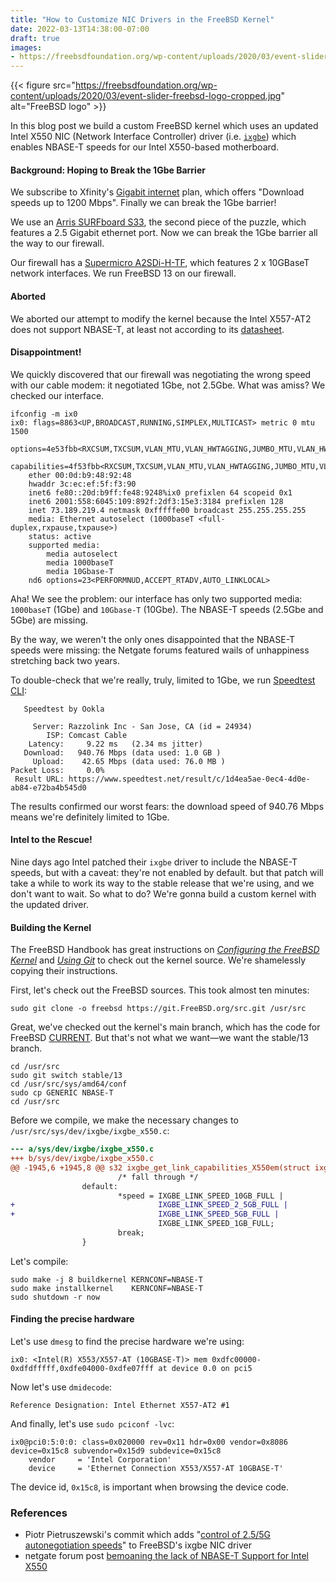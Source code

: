 ```yaml
---
title: "How to Customize NIC Drivers in the FreeBSD Kernel"
date: 2022-03-13T14:38:00-07:00
draft: true
images:
- https://freebsdfoundation.org/wp-content/uploads/2020/03/event-slider-freebsd-logo-cropped.jpg
---
```


{{< figure src="https://freebsdfoundation.org/wp-content/uploads/2020/03/event-slider-freebsd-logo-cropped.jpg" alt="FreeBSD logo" >}}

In this blog post we build a custom FreeBSD kernel which uses an updated Intel
X550 NIC (Network Interface Controller) driver (i.e.
[`ixgbe`](https://www.freebsd.org/cgi/man.cgi?query=ixgbe&sektion=4)) which
enables NBASE-T speeds for our Intel X550-based motherboard.

#### Background: Hoping to Break the 1Gbe Barrier

We subscribe to Xfinity's [Gigabit internet](https://www.xfinity.com/gig) plan,
which offers "Download speeds up to 1200 Mbps". Finally we can break the 1Gbe
barrier!

We use an [Arris SURFboard
S33](https://www.surfboard.com/products/cable-modems/s33/), the second piece of
the puzzle, which features a 2.5 Gigabit ethernet port. Now we can break the
1Gbe barrier all the way to our firewall.

Our firewall has a [Supermicro
A2SDi-H-TF](https://www.supermicro.com/en/products/motherboard/A2SDi-H-TF?locale=en),
which features 2 x 10GBaseT network interfaces. We run FreeBSD 13 on our
firewall.

#### Aborted

We aborted our attempt to modify the kernel because the Intel X557-AT2 does not support NBASE-T, at least not according to its [datasheet](https://cdrdv2.intel.com/v1/dl/getcontent/334279).

#### Disappointment!

We quickly discovered that our firewall was negotiating the wrong speed with our
cable modem: it negotiated 1Gbe, not 2.5Gbe. What was amiss? We checked our
interface.

```
ifconfig -m ix0
ix0: flags=8863<UP,BROADCAST,RUNNING,SIMPLEX,MULTICAST> metric 0 mtu 1500
	options=4e53fbb<RXCSUM,TXCSUM,VLAN_MTU,VLAN_HWTAGGING,JUMBO_MTU,VLAN_HWCSUM,TSO4,TSO6,LRO,WOL_UCAST,WOL_MCAST,WOL_MAGIC,VLAN_HWFILTER,VLAN_HWTSO,RXCSUM_IPV6,TXCSUM_IPV6,NOMAP>
	capabilities=4f53fbb<RXCSUM,TXCSUM,VLAN_MTU,VLAN_HWTAGGING,JUMBO_MTU,VLAN_HWCSUM,TSO4,TSO6,LRO,WOL_UCAST,WOL_MCAST,WOL_MAGIC,VLAN_HWFILTER,VLAN_HWTSO,NETMAP,RXCSUM_IPV6,TXCSUM_IPV6,NOMAP>
	ether 00:0d:b9:48:92:48
	hwaddr 3c:ec:ef:5f:f3:90
	inet6 fe80::20d:b9ff:fe48:9248%ix0 prefixlen 64 scopeid 0x1
	inet6 2001:558:6045:109:892f:2df3:15e3:3184 prefixlen 128
	inet 73.189.219.4 netmask 0xfffffe00 broadcast 255.255.255.255
	media: Ethernet autoselect (1000baseT <full-duplex,rxpause,txpause>)
	status: active
	supported media:
		media autoselect
		media 1000baseT
		media 10Gbase-T
	nd6 options=23<PERFORMNUD,ACCEPT_RTADV,AUTO_LINKLOCAL>
```

Aha! We see the problem: our interface has only two supported media: `1000baseT`
(1Gbe) and `10Gbase-T` (10Gbe). The NBASE-T speeds (2.5Gbe and 5Gbe) are
missing.

By the way, we weren't the only ones disappointed that the NBASE-T speeds were
missing: the Netgate forums featured wails of unhappiness stretching back two
years.

To double-check that we're really, truly, limited to 1Gbe, we run [Speedtest
CLI](https://www.speedtest.net/apps/cli):

```text
   Speedtest by Ookla

     Server: Razzolink Inc - San Jose, CA (id = 24934)
        ISP: Comcast Cable
    Latency:     9.22 ms   (2.34 ms jitter)
   Download:   940.76 Mbps (data used: 1.0 GB )
     Upload:    42.65 Mbps (data used: 76.0 MB )
Packet Loss:     0.0%
 Result URL: https://www.speedtest.net/result/c/1d4ea5ae-0ec4-4d0e-ab84-e72ba4b545d0
```

The results confirmed our worst fears: the download speed of 940.76 Mbps means
we're definitely limited to 1Gbe.

#### Intel to the Rescue!

Nine days ago Intel patched their `ixgbe` driver to include the NBASE-T speeds,
but with a caveat: they're not enabled by default.
but that patch will take a while to work its way to the stable release that
we're using, and we don't want to wait. So what to do? We're gonna build a
custom kernel with the updated driver.

#### Building the Kernel

The FreeBSD Handbook has great instructions on _[Configuring the FreeBSD
Kernel](https://docs.freebsd.org/en/books/handbook/kernelconfig/)_ and _[Using
Git](https://docs.freebsd.org/en/books/handbook/mirrors/index.html#git)_ to
check out the kernel source. We're shamelessly copying their instructions.

First, let's check out the FreeBSD sources. This took almost ten minutes:

```shell
sudo git clone -o freebsd https://git.FreeBSD.org/src.git /usr/src
```

Great, we've checked out the kernel's main branch, which has the code for
FreeBSD
[CURRENT](https://docs.freebsd.org/en/books/handbook/cutting-edge/#current).
But that's not what we want—we want the stable/13 branch.

```shell
cd /usr/src
sudo git switch stable/13
cd /usr/src/sys/amd64/conf
sudo cp GENERIC NBASE-T
cd /usr/src
```

Before we compile, we make the necessary changes to
`/usr/src/sys/dev/ixgbe/ixgbe_x550.c`:

```diff
--- a/sys/dev/ixgbe/ixgbe_x550.c
+++ b/sys/dev/ixgbe/ixgbe_x550.c
@@ -1945,6 +1945,8 @@ s32 ixgbe_get_link_capabilities_X550em(struct ixgbe_hw *hw,
                        /* fall through */
                default:
                        *speed = IXGBE_LINK_SPEED_10GB_FULL |
+                                IXGBE_LINK_SPEED_2_5GB_FULL |
+                                IXGBE_LINK_SPEED_5GB_FULL |
                                 IXGBE_LINK_SPEED_1GB_FULL;
                        break;
                }
```

Let's compile:

```
sudo make -j 8 buildkernel KERNCONF=NBASE-T
sudo make installkernel    KERNCONF=NBASE-T
sudo shutdown -r now
```

#### Finding the precise hardware

Let's use `dmesg` to find the precise hardware we're using:

```
ix0: <Intel(R) X553/X557-AT (10GBASE-T)> mem 0xdfc00000-0xdfdfffff,0xdfe04000-0xdfe07fff at device 0.0 on pci5
```

Now let's use `dmidecode`:

```
Reference Designation: Intel Ethernet X557-AT2 #1
```

And finally, let's use `sudo pciconf -lvc`:

```
ix0@pci0:5:0:0:	class=0x020000 rev=0x11 hdr=0x00 vendor=0x8086 device=0x15c8 subvendor=0x15d9 subdevice=0x15c8
    vendor     = 'Intel Corporation'
    device     = 'Ethernet Connection X553/X557-AT 10GBASE-T'
```

The device id, `0x15c8`, is important when browsing the device code.

### References

- Piotr Pietruszewski's commit which adds "[control of 2.5/5G autonegotiation
  speeds](https://cgit.freebsd.org/src/commit/sys/dev/ixgbe/ixgbe.h?id=d381c807510de2ebb453a563540bd17e344a2aab)" to FreeBSD's ixgbe NIC driver
- netgate forum post [bemoaning the lack of NBASE-T Support for Intel
  X550](https://forum.netgate.com/topic/146913/nbase-t-support-for-intel-x550/27)
